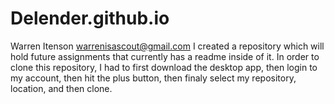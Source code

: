 # Delender.github.io
Warren Itenson
warrenisascout@gmail.com
I created a repository which will hold future assignments that currently has a readme inside of it.
In order to clone this repository, I had to first download the desktop app, then login to my account, then hit the plus button, then finaly select my repository, location, and then clone.